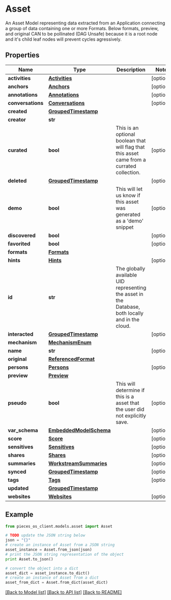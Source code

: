 # Asset

An Asset Model representing data extracted from an Application connecting a group of data containing one or more Formats.  Below formats, preview, and original CAN to be pollinated (DAG Unsafe) because it is a root node and it's child leaf nodes will prevent cycles agressively.

## Properties
Name | Type | Description | Notes
------------ | ------------- | ------------- | -------------
**activities** | [**Activities**](Activities.md) |  | [optional] 
**anchors** | [**Anchors**](Anchors.md) |  | [optional] 
**annotations** | [**Annotations**](Annotations.md) |  | [optional] 
**conversations** | [**Conversations**](Conversations.md) |  | [optional] 
**created** | [**GroupedTimestamp**](GroupedTimestamp.md) |  | 
**creator** | **str** |  | 
**curated** | **bool** | This is an optional boolean that will flag that this asset came from a currated collection. | [optional] 
**deleted** | [**GroupedTimestamp**](GroupedTimestamp.md) |  | [optional] 
**demo** | **bool** | This will let us know if this asset was generated as a &#39;demo&#39; snippet | [optional] 
**discovered** | **bool** |  | [optional] 
**favorited** | **bool** |  | [optional] 
**formats** | [**Formats**](Formats.md) |  | 
**hints** | [**Hints**](Hints.md) |  | [optional] 
**id** | **str** | The globally available UID representing the asset in the Database, both locally and in the cloud. | 
**interacted** | [**GroupedTimestamp**](GroupedTimestamp.md) |  | [optional] 
**mechanism** | [**MechanismEnum**](MechanismEnum.md) |  | 
**name** | **str** |  | [optional] 
**original** | [**ReferencedFormat**](ReferencedFormat.md) |  | 
**persons** | [**Persons**](Persons.md) |  | [optional] 
**preview** | [**Preview**](Preview.md) |  | 
**pseudo** | **bool** | This will determine if this is a asset that the user did not explicitly save. | [optional] 
**var_schema** | [**EmbeddedModelSchema**](EmbeddedModelSchema.md) |  | [optional] 
**score** | [**Score**](Score.md) |  | [optional] 
**sensitives** | [**Sensitives**](Sensitives.md) |  | [optional] 
**shares** | [**Shares**](Shares.md) |  | [optional] 
**summaries** | [**WorkstreamSummaries**](WorkstreamSummaries.md) |  | [optional] 
**synced** | [**GroupedTimestamp**](GroupedTimestamp.md) |  | [optional] 
**tags** | [**Tags**](Tags.md) |  | [optional] 
**updated** | [**GroupedTimestamp**](GroupedTimestamp.md) |  | 
**websites** | [**Websites**](Websites.md) |  | [optional] 

## Example

```python
from pieces_os_client.models.asset import Asset

# TODO update the JSON string below
json = "{}"
# create an instance of Asset from a JSON string
asset_instance = Asset.from_json(json)
# print the JSON string representation of the object
print Asset.to_json()

# convert the object into a dict
asset_dict = asset_instance.to_dict()
# create an instance of Asset from a dict
asset_from_dict = Asset.from_dict(asset_dict)
```
[[Back to Model list]](../README.md#documentation-for-models) [[Back to API list]](../README.md#documentation-for-api-endpoints) [[Back to README]](../README.md)


